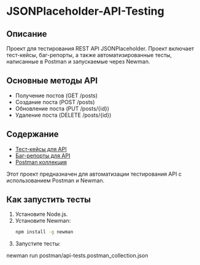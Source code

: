 # JSONPlaceholder-API-Testing

## Описание
Проект для тестирования REST API JSONPlaceholder. Проект включает тест-кейсы, баг-репорты, а также автоматизированные тесты, написанные в Postman и запускаемые через Newman.

## Основные методы API
- Получение постов (GET /posts)
- Создание поста (POST /posts)
- Обновление поста (PUT /posts/{id})
- Удаление поста (DELETE /posts/{id})

## Содержание
- [Тест-кейсы для API](api-test-cases.md)
- [Баг-репорты для API](api-bug-reports.md)
- [Postman коллекция](postman-collection.json)


Этот проект предназначен для автоматизации тестирования API с использованием Postman и Newman.

## Как запустить тесты

1. Установите Node.js.
2. Установите Newman:
   ```bash
   npm install -g newman
   ```
3. Запустите тесты:
  
newman run postman/api-tests.postman_collection.json